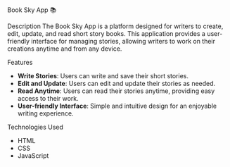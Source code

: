 Book Sky App 📚

Description
The Book Sky App is a platform designed for writers to create, edit, update, and read short story books. This application provides a user-friendly interface for managing stories, allowing writers to work on their creations anytime and from any device.

Features
- **Write Stories**: Users can write and save their short stories.
- **Edit and Update**: Users can edit and update their stories as needed.
- **Read Anytime**: Users can read their stories anytime, providing easy access to their work.
- **User-friendly Interface**: Simple and intuitive design for an enjoyable writing experience.

Technologies Used
- HTML
- CSS
- JavaScript
